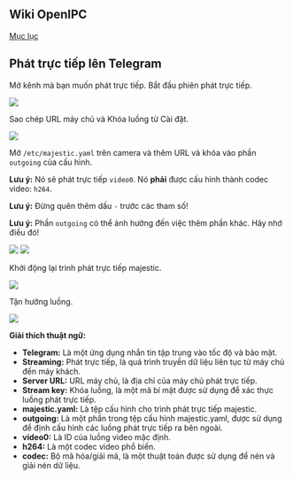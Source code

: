 ## Wiki OpenIPC
[Mục lục](../README.md)

## Phát trực tiếp lên Telegram

Mở kênh mà bạn muốn phát trực tiếp. Bắt đầu phiên phát trực tiếp.

![](../images/howto-streaming-telegram-1.webp)

Sao chép URL máy chủ và Khóa luồng từ Cài đặt.

![](../images/howto-streaming-telegram-2.webp)

Mở `/etc/majestic.yaml` trên camera và thêm URL và khóa vào phần `outgoing` của cấu hình.

**Lưu ý:** Nó sẽ phát trực tiếp `video0`. Nó **phải** được cấu hình thành codec video: `h264`.

**Lưu ý:** Đừng quên thêm dấu `-` trước các tham số!

**Lưu ý:** Phần `outgoing` có thể ảnh hưởng đến việc thêm phần khác. Hãy nhớ điều đó!

![](../images/howto-streaming-telegram-3.webp)
![](../images/howto-streaming-telegram-4.webp)

Khởi động lại trình phát trực tiếp majestic.

![](../images/howto-streaming-telegram-5.webp)

Tận hưởng luồng.

![](../images/howto-streaming-telegram-6.webp)


**Giải thích thuật ngữ:**

* **Telegram:** Là một ứng dụng nhắn tin tập trung vào tốc độ và bảo mật.
* **Streaming:** Phát trực tiếp, là quá trình truyền dữ liệu liên tục từ máy chủ đến máy khách.
* **Server URL:** URL máy chủ, là địa chỉ của máy chủ phát trực tiếp.
* **Stream key:** Khóa luồng, là một mã bí mật được sử dụng để xác thực luồng phát trực tiếp.
* **majestic.yaml:** Là tệp cấu hình cho trình phát trực tiếp majestic.
* **outgoing:** Là một phần trong tệp cấu hình majestic.yaml, được sử dụng để định cấu hình các luồng phát trực tiếp ra bên ngoài.
* **video0:** Là ID của luồng video mặc định.
* **h264:** Là một codec video phổ biến.
* **codec:** Bộ mã hóa/giải mã, là một thuật toán được sử dụng để nén và giải nén dữ liệu.






